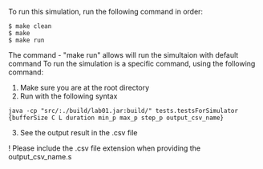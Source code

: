 To run this simulation, run the following command in order:

```
$ make clean
$ make 
$ make run
```

The command - "make run" allows will run the simultaion with default command
To run the simulation is a specific command, using the following command:

1. Make sure you are at the root directory
2. Run with the following syntax
```
java -cp "src/:./build/lab01.jar:build/" tests.testsForSimulator {bufferSize C L duration min_p max_p step_p output_csv_name} 
```
3. See the output result in the .csv file

! Please include the .csv file extension when providing the output_csv_name.s